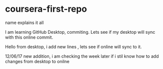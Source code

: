 # coursera-first-repo
name explains it all


I am learning GitHub Desktop, commiting. Lets see if my desktop will sync with this online commit.

Hello from desktop, i add new lines , lets see if online will sync to it.

12/06/17 new addition, i am checking the week later if i stil know how to add changes from desktop to onilne
